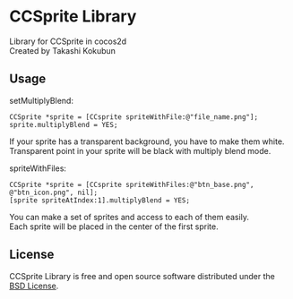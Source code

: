 # CCSprite Library

Library for CCSprite in cocos2d  
Created by Takashi Kokubun  

## Usage
setMultiplyBlend:
```
CCSprite *sprite = [CCsprite spriteWithFile:@"file_name.png"];  
sprite.multiplyBlend = YES;
```
  
If your sprite has a transparent background, you have to make them white.  
Transparent point in your sprite will be black with multiply blend mode.  
  
  
  
  
spriteWithFiles:
```
CCSprite *sprite = [CCsprite spriteWithFiles:@"btn_base.png", @"btn_icon.png", nil];  
[sprite spriteAtIndex:1].multiplyBlend = YES;
```
You can make a set of sprites and access to each of them easily.  
Each sprite will be placed in the center of the first sprite.  
  

## License

CCSprite Library is free and open source software distributed under the
[BSD License](http://opensource.org/licenses/bsd-license.php).